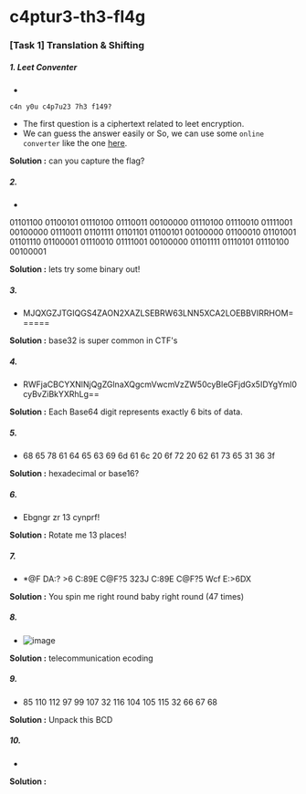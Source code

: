 # c4ptur3-th3-fl4g

### [Task 1] Translation & Shifting 


#####  1. Leet Conventer

* 
```
c4n y0u c4p7u23 7h3 f149?
```

* The first question is a ciphertext related to leet encryption. 
* We can guess the answer easily or So, we can use some `online converter` like the one [here](http://www.robertecker.com/hp/research/leet-converter.php).

**Solution :** can you  capture the flag?


#####  2. 
* 

01101100 01100101 01110100 01110011 00100000 01110100 01110010 01111001 00100000 01110011 01101111 01101101 01100101 00100000 01100010 01101001 01101110 01100001 01110010 01111001 00100000 01101111 01110101 01110100 00100001


**Solution :** lets try some binary out!


#####  3. 
* MJQXGZJTGIQGS4ZAON2XAZLSEBRW63LNN5XCA2LOEBBVIRRHOM======


**Solution :** base32 is super common in CTF's


#####  4. 
* RWFjaCBCYXNlNjQgZGlnaXQgcmVwcmVzZW50cyBleGFjdGx5IDYgYml0cyBvZiBkYXRhLg==

**Solution :** Each Base64 digit represents exactly 6 bits of data.


#####  5. 
* 68 65 78 61 64 65 63 69 6d 61 6c 20 6f 72 20 62 61 73 65 31 36 3f

**Solution :** hexadecimal or base16?


#####  6. 
* Ebgngr zr 13 cynprf!

**Solution :** Rotate me 13 places!


#####  7. 
* *@F DA:? >6 C:89E C@F?5 323J C:89E C@F?5 Wcf E:>6DX


**Solution :** You spin me right round baby right round (47 times)

#####  8. 
* ![image](https://user-images.githubusercontent.com/62840507/129711870-23b76091-fde4-482e-8d69-7f23e1ebb979.png)

**Solution :** telecommunication ecoding 


#####  9. 
* 85 110 112 97 99 107 32 116 104 105 115 32 66 67 68

**Solution :** Unpack this BCD


#####  10. 
* 

**Solution :** 
